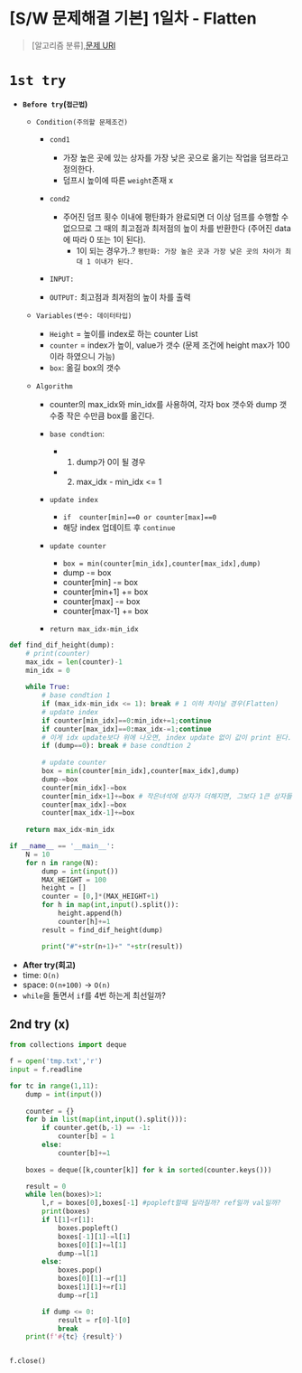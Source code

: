 # [S/W 문제해결 기본] 1일차 - Flatten

> [알고리즘 분류],[문제 URI](https://swexpertacademy.com/main/talk/solvingClub/problemView.do?solveclubId=AV6kld8aisgDFASb&contestProbId=AV139KOaABgCFAYh&probBoxId=AV6kld8aiskDFASb&type=PROBLEM&problemBoxTitle=%EC%82%BC%EC%84%B1%EC%8B%9C%ED%97%98%EB%8C%80%EB%B9%84+%EA%B8%B0%EB%B3%B8%EB%AC%B8%EC%A0%9C%EB%AA%A8%EC%9D%8C%28%EB%82%9C%EC%9D%B4%EB%8F%84+1~3%29&problemBoxCnt=15)


# `1st try`
- **`Before try`(`접근법`)**
  - `Condition(주의할 문제조건)`
    - `cond1`
        - 가장 높은 곳에 있는 상자를 가장 낮은 곳으로 옮기는 작업을 덤프라고 정의한다.
        - 덤프시 높이에 따른 `weight`존재 x
    - `cond2`
        - 주어진 덤프 횟수 이내에 평탄화가 완료되면 더 이상 덤프를 수행할 수 없으므로 그 때의 최고점과 최저점의 높이 차를 반환한다 (주어진 data에 따라 0 또는 1이 된다).
            - 1이 되는 경우가..? `평탄화: 가장 높은 곳과 가장 낮은 곳의 차이가 최대 1 이내가 된다.`
    
    - `INPUT:` 
    - `OUTPUT:` 최고점과 최저점의 높이 차를 출력
  - `Variables(변수: 데이터타입)`
    - `Height` = 높이를 index로 하는 counter List
    - `counter` = index가 높이, value가 갯수 (문제 조건에 height max가 100이라 하였으니 가능)
    - `box`: 옮길 box의 갯수

  - `Algorithm`
    - counter의 max_idx와 min_idx를 사용하여, 각자 box 갯수와 dump 갯수중 작은 수만큼 box를 옮긴다.
    - `base condtion`:
        - 1) dump가 0이 될 경우
        - 2) max_idx - min_idx <= 1

    - `update index`
        - `if  counter[min]==0 or counter[max]==0`
        - 해당 index 업데이트 후 `continue`

    - `update counter`
        - `box = min(counter[min_idx],counter[max_idx],dump)` 
        - dump -= box
        - counter[min] -= box
        - counter[min+1] += box
        - counter[max] -= box
        - counter[max-1] += box


    - `return max_idx-min_idx`
    
  

```python
def find_dif_height(dump):
    # print(counter)
    max_idx = len(counter)-1
    min_idx = 0
    
    while True:
        # base condtion 1
        if (max_idx-min_idx <= 1): break # 1 이하 차이날 경우(Flatten)
        # update index
        if counter[min_idx]==0:min_idx+=1;continue
        if counter[max_idx]==0:max_idx-=1;continue
        # 이게 idx update보다 위에 나오면, index update 없이 값이 print 된다. 즉 box가 0인 녀석의 index값이 print 된다.
        if (dump==0): break # base condtion 2
        
        # update counter
        box = min(counter[min_idx],counter[max_idx],dump) 
        dump-=box
        counter[min_idx]-=box
        counter[min_idx+1]+=box # 작은녀석에 상자가 더해지면, 그보다 1큰 상자들 갯수가 +된다   
        counter[max_idx]-=box
        counter[max_idx-1]+=box
    
    return max_idx-min_idx

if __name__ == '__main__':
    N = 10
    for n in range(N):
        dump = int(input())
        MAX_HEIGHT = 100
        height = []
        counter = [0,]*(MAX_HEIGHT+1)
        for h in map(int,input().split()):
            height.append(h)
            counter[h]+=1
        result = find_dif_height(dump)

        print("#"+str(n+1)+" "+str(result))
```
- **After try(회고)**
- time: `O(n)`
- space: `O(n+100)` -> `O(n)`
- `while`을 돌면서 `if`를 4번 하는게 최선일까?

## 2nd try (x)

```python
from collections import deque

f = open('tmp.txt','r')
input = f.readline 

for tc in range(1,11):    
    dump = int(input())
    
    counter = {}
    for b in list(map(int,input().split())):
        if counter.get(b,-1) == -1:
            counter[b] = 1
        else:
            counter[b]+=1
    
    boxes = deque([k,counter[k]] for k in sorted(counter.keys()))

    result = 0
    while len(boxes)>1:
        l,r = boxes[0],boxes[-1] #popleft할때 달라질까? ref일까 val일까?
        print(boxes)
        if l[1]<r[1]:
            boxes.popleft()
            boxes[-1][1]-=l[1]
            boxes[0][1]+=l[1]
            dump-=l[1]
        else:
            boxes.pop()
            boxes[0][1]-=r[1]
            boxes[1][1]+=r[1]
            dump-=r[1]

        if dump <= 0:
            result = r[0]-l[0]
            break
    print(f'#{tc} {result}')


f.close()

```